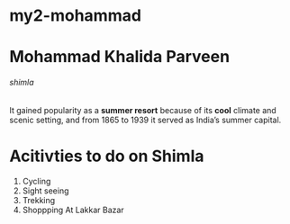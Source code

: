# my2-mohammad
# Mohammad Khalida Parveen
###### shimla

It gained popularity as a **summer resort** because of its **cool** climate and scenic setting, and from 1865 to 1939 it served as India’s summer capital. 

# Acitivties to do on Shimla
1. Cycling
2. Sight seeing
3. Trekking
4. Shoppping At Lakkar Bazar


